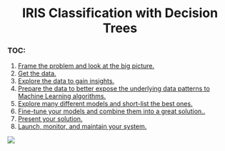 <h1><center>IRIS Classification with Decision Trees</center></h1>

<a id='top'></a>
### TOC:
<div>
    <ol>
        <li><a href="#frame_problem">Frame the problem and look at the big picture.</a></li>
        <li><a href="#get_data">Get the data.</a></li>
        <li><a href="#data_exploration">Explore the data to gain insights.</a></li>
        <li><a href="#prepare_data">Prepare the data to better expose the underlying data patterns to Machine Learning algorithms.</a></li>
        <li><a href="#model_selection">Explore many different models and short-list the best ones.</a></li>
        <li><a href="#fine_tune">Fine-tune your models and combine them into a great solution..</a></li>
        <li><a href="#present">Present your solution.</a></li>
        <li><a href="#launch">Launch, monitor, and maintain your system.</a></li>
    </ol>
</div>

<a id='frame_problem'></a>
<img src="images/Trees.jpg"/>